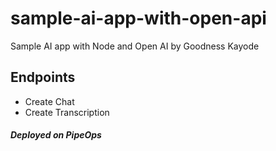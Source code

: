 # sample-ai-app-with-open-api
Sample AI app with Node and Open AI by Goodness Kayode

## Endpoints
- Create Chat 
- Create Transcription

##### Deployed on PipeOps
